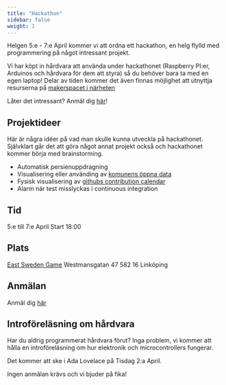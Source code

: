 ```yaml
---
title: "Hackathon"
sidebar: false
weight: 1
---
```


Helgen 5:e - 7:e April kommer vi att ordna ett hackathon, en helg flylld med
programmering på något intressant projekt.

Vi har köpt in hårdvara att använda under hackathonet (Raspberry PI:er,
Arduinos och hårdvara för dem att styra) så du behöver bara ta med en egen laptop!
Delar av tiden kommer det även finnas möjlighet att utnyttja resurserna på
[makerspacet i närheten](https://www.makerslink.se/)

Låter det intressant? Anmäl dig [här](https://goo.gl/forms/pYG2HFZCPHMydVav1)!

## Projektideer

Här är några idéer på vad man skulle kunna utveckla på hackathonet. Självklart
går det att göra något annat projekt också och hackathonet kommer börja med
brainstorming.

- Automatisk persienuppdragning
- Visualisering eller använding av [komunens öppna data](https://www.linkoping.se/open)
- Fysisk visualisering av [githubs contribution calendar](https://help.github.com/en/articles/viewing-contributions-on-your-profile#contributions-calendar)
- Alarm när test misslyckas i continuous integration


## Tid

5:e till 7:e April
Start 18:00

## Plats

[East Sweden Game](http://eastswedengame.se/)
Westmansgatan 47
582 16 Linköping

## Anmälan

Anmäl dig [här](https://goo.gl/forms/pYG2HFZCPHMydVav1)


## Introföreläsning om hårdvara

Har du aldrig programmerat hårdvara förut? Inga problem, vi kommer att hålla en
introföreläsning om hur elektronik och microcontrollers fungerar.

Det kommer att ske i Ada Lovelace på Tisdag 2:a April.

Ingen anmälan krävs och vi bjuder på fika!
